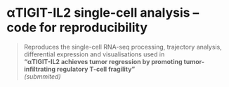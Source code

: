 # αTIGIT-IL2 single-cell analysis – code for reproducibility
> Reproduces the single-cell RNA-seq processing, trajectory analysis, differential
expression and visualisations used in  
> **“αTIGIT-IL2 achieves tumor regression by promoting tumor-infiltrating regulatory T-cell fragility”**  
> *(submmited)*
